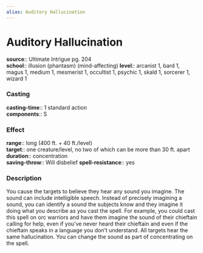 ```yaml
---
alias: Auditory Hallucination
---
```


# Auditory Hallucination 

**source**:: Ultimate Intrigue pg. 204  
**school**:: illusion (phantasm) (mind-affecting)
**level**:: arcanist 1, bard 1, magus 1, medium 1, mesmerist 1, occultist 1, psychic 1, skald 1, sorcerer 1, wizard 1

### Casting 

**casting-time**:: 1 standard action  
**components**:: S

### Effect 

**range**:: long (400 ft. + 40 ft./level)  
**target**:: one creature/level, no two of which can be more than 30 ft. apart  
**duration**:: concentration  
**saving-throw**:: Will disbelief
**spell-resistance**:: yes

### Description 

You cause the targets to believe they hear any sound you imagine. The sound can include intelligible speech. Instead of precisely imagining a sound, you can identify a sound the subjects know and they imagine it doing what you describe as you cast the spell. For example, you could cast this spell on orc warriors and have them imagine the sound of their chieftain calling for help, even if you’ve never heard their chieftain and even if the chieftain speaks in a language you don’t understand. All targets hear the same hallucination. You can change the sound as part of concentrating on the spell.

